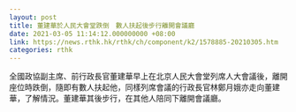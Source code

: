 ```yaml
---
layout: post
title: 董建華於人民大會堂跌倒　數人扶起後步行離開會議廳
date: 2021-03-05 11:14:12.000000000 +08:00
link: https://news.rthk.hk/rthk/ch/component/k2/1578885-20210305.htm
categories: rthk
---
```


全國政協副主席、前行政長官董建華早上在北京人民大會堂列席人大會議後，離開座位時跌倒，隨即有數人扶起他，同樣列席會議的行政長官林鄭月娥亦走向董建華，了解情況。董建華其後步行，在其他人陪同下離開會議廳。
